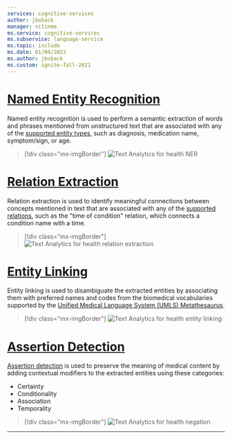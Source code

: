 ```yaml
---
services: cognitive-services
author: jboback
manager: nitinme
ms.service: cognitive-services
ms.subservice: language-service
ms.topic: include
ms.date: 01/04/2023
ms.author: jboback
ms.custom: ignite-fall-2021
---
```


# [Named Entity Recognition](#tab/ner)

Named entity recognition is used to perform a semantic extraction of words and phrases mentioned from unstructured text that are associated with any of the [supported entity types](../concepts/health-entity-categories.md), such as diagnosis, medication name, symptom/sign, or age.

> [!div class="mx-imgBorder"]
> ![Text Analytics for health NER](../media/call-api/health-named-entity-recognition.png)

# [Relation Extraction](#tab/relation-extraction)

Relation extraction is used to identify meaningful connections between concepts mentioned in text that are associated with any of the [supported relations](../concepts/relation-extraction.md), such as the "time of condition" relation, which connects a condition name with a time. 

> [!div class="mx-imgBorder"]
> ![Text Analytics for health relation extraction](../media/call-api/health-relation-extraction.png)


# [Entity Linking](#tab/entity-linking)

Entity linking is used to disambiguate the extracted entities by associating them with preferred names and codes from the biomedical vocabularies supported by the [Unified Medical Language System (UMLS) Metathesaurus](https://www.nlm.nih.gov/research/umls/sourcereleasedocs/index.html).

> [!div class="mx-imgBorder"]
> ![Text Analytics for health entity linking](../media/call-api/health-entity-linking.png)


# [Assertion Detection](#tab/assertion-detection) 

[Assertion detection](../concepts/assertion-detection.md) is used to preserve the meaning of medical content by   adding contextual modifiers to the extracted entities using these categories: 
* Certainty
* Conditionality
* Association
* Temporality

> [!div class="mx-imgBorder"]
> ![Text Analytics for health negation](../media/call-api/assertions.png)

---
